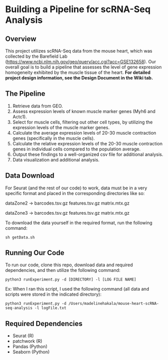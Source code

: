 # Building a Pipeline for scRNA-Seq Analysis

## Overview
This project utilizes scRNA-Seq data from the mouse heart, which was collected by the Barefield Lab (https://www.ncbi.nlm.nih.gov/geo/query/acc.cgi?acc=GSE132658). Our overall goal is to build a pipeline that assesses the level of gene expression homogeneity exhibited by the muscle tissue of the heart. **For detailed project design information, see the Design Document in the Wiki tab.**

## The Pipeline
1. Retrieve data from GEO.
2. Assess expression levels of known muscle marker genes (Myh6 and Actc1).
3. Select for muscle cells, filtering out other cell types, by utilizing the expression levels of the muscle marker genes.
4. Calculate the average expression levels of 20-30 muscle contraction genes (specifically in the muscle cells).
5. Calculate the relative expression levels of the 20-30 muscle contraction genes in individual cells compared to the population average.
6. Output these findings to a well-organized csv file for additional analysis.
7. Data visualization and additional analysis.

## Data Download
For Seurat (and the rest of our code) to work, data must be in a very specific format and placed in the corresponding directories like so:

dataZone2 -> barcodes.tsv.gz features.tsv.gz matrix.mtx.gz

dataZone3 -> barcodes.tsv.gz features.tsv.gz matrix.mtx.gz

To download the data yourself in the required format, run the following command:
```
sh getData.sh
```

## Running Our Code
To run our code, clone this repo, download data and required dependencies, and then utilize the following command:
```
python3 runExperiment.py -d [DIRECTORY] -l [LOG FILE NAME]
```
Ex: When I ran this script, I used the following command (all data and scripts were stored in the indicated directory):
```
python3 runExperiment.py -d /Users/madelinehakala/mouse-heart-scRNA-seq-analysis -l logFile.txt
```

## Required Dependencies
- Seurat (R)
- patchwork (R)
- Pandas (Python)
- Seaborn (Python)
